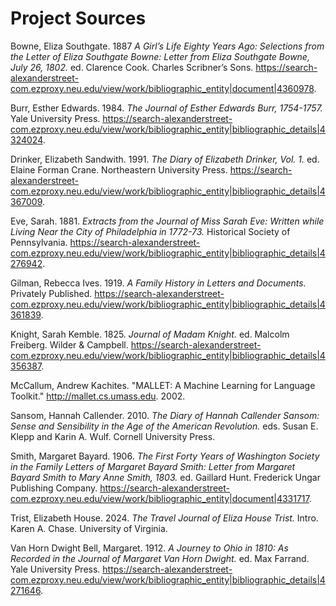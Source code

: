# Project Sources

Bowne, Eliza Southgate. 1887 *A Girl’s Life Eighty Years Ago: Selections from the Letter of Eliza Southgate Bowne: Letter from Eliza Southgate Bowne, July 26, 1802.* ed. Clarence Cook. Charles Scribner’s Sons. https://search-alexanderstreet-com.ezproxy.neu.edu/view/work/bibliographic_entity|document|4360978.

Burr, Esther Edwards. 1984. *The Journal of Esther Edwards Burr, 1754-1757.* Yale University Press. https://search-alexanderstreet-com.ezproxy.neu.edu/view/work/bibliographic_entity|bibliographic_details|4324024.

Drinker, Elizabeth Sandwith. 1991. *The Diary of Elizabeth Drinker, Vol. 1.* ed. Elaine Forman Crane. Northeastern University Press. https://search-alexanderstreet-com.ezproxy.neu.edu/view/work/bibliographic_entity|bibliographic_details|4367009.

Eve, Sarah. 1881. *Extracts from the Journal of Miss Sarah Eve: Written while Living Near the City of Philadelphia in 1772-73.* Historical Society of Pennsylvania. https://search-alexanderstreet-com.ezproxy.neu.edu/view/work/bibliographic_entity|bibliographic_details|4276942.

Gilman, Rebecca Ives. 1919. *A Family History in Letters and Documents.* Privately Published. https://search-alexanderstreet-com.ezproxy.neu.edu/view/work/bibliographic_entity|bibliographic_details|4361839.

Knight, Sarah Kemble. 1825. *Journal of Madam Knight.* ed. Malcolm Freiberg. Wilder & Campbell. https://search-alexanderstreet-com.ezproxy.neu.edu/view/work/bibliographic_entity|bibliographic_details|4356387.

McCallum, Andrew Kachites.  "MALLET: A Machine Learning for Language Toolkit." http://mallet.cs.umass.edu. 2002.

Sansom, Hannah Callender. 2010. *The Diary of Hannah Callender Sansom: Sense and Sensibility in the Age of the American Revolution.* eds. Susan E. Klepp and Karin A. Wulf. Cornell University Press.

Smith, Margaret Bayard. 1906. *The First Forty Years of Washington Society in the Family Letters of Margaret Bayard Smith: Letter from Margaret Bayard Smith to Mary Anne Smith, 1803.* ed. Gaillard Hunt. Frederick Ungar Publishing Company. https://search-alexanderstreet-com.ezproxy.neu.edu/view/work/bibliographic_entity|document|4331717.

Trist, Elizabeth House. 2024. *The Travel Journal of Eliza House Trist.* Intro. Karen A. Chase. University of Virginia.

Van Horn Dwight Bell, Margaret. 1912. *A Journey to Ohio in 1810: As Recorded in the Journal of Margaret Van Horn Dwight.* ed. Max Farrand. Yale University Press. https://search-alexanderstreet-com.ezproxy.neu.edu/view/work/bibliographic_entity|bibliographic_details|4271646.

